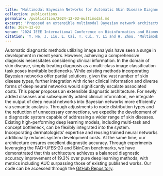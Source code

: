 ```yaml
---
title: "Multimodal Bayesian Networks for Automatic Skin Disease Diagnosis"
collection: publications
permalink: /publication/2024-12-03-multimodal.md
excerpt: 'Proposed an extensible multimodal Bayesian network architecture that efficiently integrates deep neural networks with clinical metadata for skin disease diagnosis, achieving 19.3% accuracy improvement over baseline methods.'
date: 2024-12-03
venue: '2024 IEEE International Conference on Bioinformatics and Biomedicine (BIBM)'
citation: 'Y. He, J. Liu, L. Cai, T. Cui, Y. Li and H. Zhou, "Multimodal Bayesian Networks for Automatic Skin Disease Diagnosis," 2024 IEEE International Conference on Bioinformatics and Biomedicine (BIBM), Lisbon, Portugal, 2024, pp. 1-7.'
---
```

Automatic diagnostic methods utilizing image analysis have seen a surge in development in recent years. However, achieving a comprehensive diagnosis necessitates considering clinical information. In the domain of skin disease, simply treating diagnosis as a multi-class image classification task poses inevitable bottlenecks. While existing methods incorporating Bayesian networks offer partial solutions, given the vast number of skin disease types, further integration with richer clinical information and diverse forms of deep neural networks would significantly escalate associated costs.
This paper proposes an extensible diagnostic architecture. For newly added diseases and subsequently added clinical information, we integrate the output of deep neural networks into Bayesian networks more efficiently via semantic analysis. Through adjustments to node distribution types and the reduction of unnecessary connections, we expedite the development of a diagnostic system capable of addressing a wider range of skin diseases. Existing high-performing deep learning models, including multi-task and concept bottleneck, can be flexibly integrated into the system. Incorporating dermatologists' expertise and reusing trained neural networks additionally reduces system development costs. At the same time, our architecture ensures excellent diagnostic accuracy.
Through experiments leveraging the PAD-UFES-20 and SkinCon benchmarks, we have demonstrated that this architecture achieves a balanced diagnostic accuracy improvement of 19.3% over pure deep learning methods, with metrics including AUC surpassing those of existing published works. Our code can be accessed through the [GitHub Repository](https://github.com/KevinInfinigon/MultimodalBayesianNetworks).